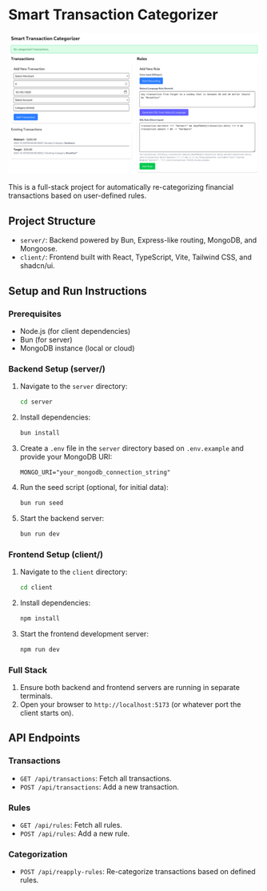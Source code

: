 # Smart Transaction Categorizer
![Smart Transaction Categorizer Screenshot](assets/Screenshot%20From%202025-10-05%2005-04-16.png)

This is a full-stack project for automatically re-categorizing financial transactions based on user-defined rules.

## Project Structure

- `server/`: Backend powered by Bun, Express-like routing, MongoDB, and Mongoose.
- `client/`: Frontend built with React, TypeScript, Vite, Tailwind CSS, and shadcn/ui.

## Setup and Run Instructions

### Prerequisites

- Node.js (for client dependencies)
- Bun (for server)
- MongoDB instance (local or cloud)

### Backend Setup (server/)

1.  Navigate to the `server` directory:
    ```bash
    cd server
    ```
2.  Install dependencies:
    ```bash
    bun install
    ```
3.  Create a `.env` file in the `server` directory based on `.env.example` and provide your MongoDB URI:
    ```
    MONGO_URI="your_mongodb_connection_string"
    ```
4.  Run the seed script (optional, for initial data):
    ```bash
    bun run seed
    ```
5.  Start the backend server:
    ```bash
    bun run dev
    ```

### Frontend Setup (client/)

1.  Navigate to the `client` directory:
    ```bash
    cd client
    ```
2.  Install dependencies:
    ```bash
    npm install
    ```
3.  Start the frontend development server:
    ```bash
    npm run dev
    ```

### Full Stack

1.  Ensure both backend and frontend servers are running in separate terminals.
2.  Open your browser to `http://localhost:5173` (or whatever port the client starts on).

## API Endpoints

### Transactions

- `GET /api/transactions`: Fetch all transactions.
- `POST /api/transactions`: Add a new transaction.

### Rules

- `GET /api/rules`: Fetch all rules.
- `POST /api/rules`: Add a new rule.

### Categorization

- `POST /api/reapply-rules`: Re-categorize transactions based on defined rules.
